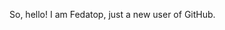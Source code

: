 So, hello! I am Fedatop, just a new user of GitHub. 

<!---
fedatop/fedatop is a ✨ special ✨ repository because its `README.md` (this file) appears on your GitHub profile.
You can click the Preview link to take a look at your changes.
--->
